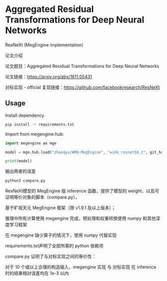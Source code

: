# Aggregated Residual Transformations for Deep Neural Networks

RexNeXt (MegEngine implementation）

论文介绍

论文题目：Aggregated Residual Transformations for Deep Neural Networks

论文链接：https://arxiv.org/abs/1611.05431

对标实现 - official 复现链接：https://github.com/facebookresearch/ResNeXt
## Usage

Install dependency.

```bash
pip install -r requirements.txt
```

Import from megengine.hub:
```python
import megengine as mge

model = mge.hub.load("zhaoqyu/WRN-MegEngine", "wide_resnet50_2", git_host='github.com', use_cache=False, pretrained=True)

print(model)
```

 输出两者的误差
```bash
python3 compare.py
```


RexNeXt模型的 MegEngine 版 inference 函数，提供了模型的 weight，以及可证明等价对象的脚本（compare.py）。

基于旷视天元 MegEngine 框架（限 v1.9.1 及以上版本）；

推理中所有计算使用 megengine 完成，预处理和权重转换使用 numpy 和其他深度学习框架

在 megengine 缺少算子的情况下，使用 numpy 代替实现

requirements.txt声明了全部所需的 python 依赖项

compare.py 证明了与对标实现之间的等价性：

对于 10 个或以上合理的构造输入，megengine 实现 与 对标实现 在 inference 时的结果相对误差均在 1e-3 以内





